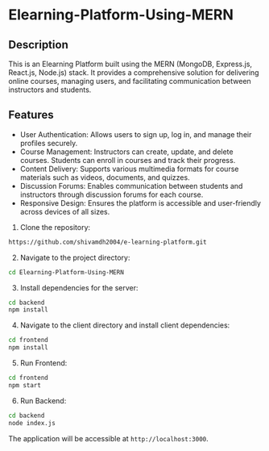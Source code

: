 # Elearning-Platform-Using-MERN

## Description

This is an Elearning Platform built using the MERN (MongoDB, Express.js, React.js, Node.js) stack. It provides a comprehensive solution for delivering online courses, managing users, and facilitating communication between instructors and students.

## Features

- User Authentication: Allows users to sign up, log in, and manage their profiles securely.
- Course Management: Instructors can create, update, and delete courses. Students can enroll in courses and track their progress.
- Content Delivery: Supports various multimedia formats for course materials such as videos, documents, and quizzes.
- Discussion Forums: Enables communication between students and instructors through discussion forums for each course.
- Responsive Design: Ensures the platform is accessible and user-friendly across devices of all sizes.

1. Clone the repository:

```bash
https://github.com/shivamdh2004/e-learning-platform.git
```

2. Navigate to the project directory:

```bash
cd Elearning-Platform-Using-MERN
```

3. Install dependencies for the server:

```bash
cd backend
npm install
```

4. Navigate to the client directory and install client dependencies:

```bash
cd frontend
npm install
```

5. Run Frontend:

```bash
cd frontend
npm start
```

6. Run Backend:

```bash
cd backend
node index.js
```

The application will be accessible at `http://localhost:3000`.
